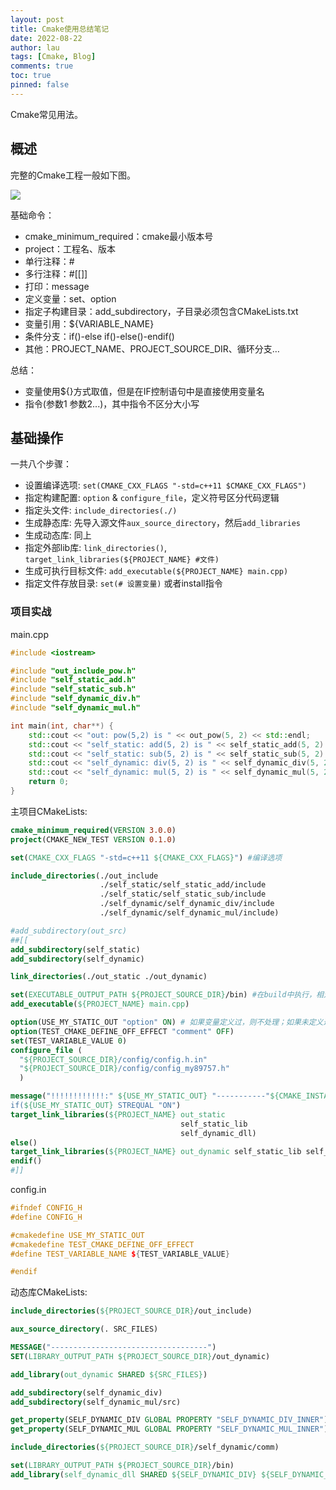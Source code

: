 ```yaml
---
layout: post
title: Cmake使用总结笔记
date: 2022-08-22
author: lau
tags: [Cmake, Blog]
comments: true
toc: true
pinned: false
---
```


Cmake常见用法。

<!-- more -->

## 概述

完整的Cmake工程一般如下图。

![](http://assets.processon.com/chart_image/6302f50f0e3e7437cac4c9bb.png)

基础命令：

- cmake_minimum_required：cmake最小版本号
- project：工程名、版本
- 单行注释：#
- 多行注释：#[[]]
- 打印：message
- 定义变量：set、option
- 指定子构建目录：add_subdirectory，子目录必须包含CMakeLists.txt
- 变量引用：${VARIABLE_NAME}
- 条件分支：if()-else if()-else()-endif()
- 其他：PROJECT_NAME、PROJECT_SOURCE_DIR、循环分支…

总结：
-  变量使用${}方式取值，但是在IF控制语句中是直接使用变量名
-  指令(参数1 参数2...)，其中指令不区分大小写

## 基础操作
一共八个步骤：
- 设置编译选项: `set(CMAKE_CXX_FLAGS "-std=c++11 $CMAKE_CXX_FLAGS")`
- 指定构建配置: `option` & `configure_file`，定义符号区分代码逻辑
- 指定头文件: `include_directories(./)`
- 生成静态库: 先导入源文件`aux_source_directory`，然后`add_libraries`
- 生成动态库: 同上
- 指定外部lib库: `link_directories()`, `target_link_libraries(${PROJECT_NAME} #文件)`
- 生成可执行目标文件: `add_executable(${PROJECT_NAME} main.cpp)`
- 指定文件存放目录: `set(# 设置变量)` 或者install指令
### 项目实战
main.cpp
```c++
#include <iostream>

#include "out_include_pow.h"
#include "self_static_add.h"
#include "self_static_sub.h"
#include "self_dynamic_div.h"
#include "self_dynamic_mul.h"

int main(int, char**) {
    std::cout << "out: pow(5,2) is " << out_pow(5, 2) << std::endl;
    std::cout << "self_static: add(5, 2) is " << self_static_add(5, 2) << std::endl;
    std::cout << "self_static: sub(5, 2) is " << self_static_sub(5, 2) << std::endl;
    std::cout << "self_dynamic: div(5, 2) is " << self_dynamic_div(5, 2) << std::endl;
    std::cout << "self_dynamic: mul(5, 2) is " << self_dynamic_mul(5, 2) << std::endl;
    return 0;
}
```
主项目CMakeLists:
```cmake
cmake_minimum_required(VERSION 3.0.0)
project(CMAKE_NEW_TEST VERSION 0.1.0)

set(CMAKE_CXX_FLAGS "-std=c++11 ${CMAKE_CXX_FLAGS}") #编译选项

include_directories(./out_include 
                    ./self_static/self_static_add/include 
                    ./self_static/self_static_sub/include
                    ./self_dynamic/self_dynamic_div/include
                    ./self_dynamic/self_dynamic_mul/include)

#add_subdirectory(out_src)
##[[
add_subdirectory(self_static)
add_subdirectory(self_dynamic)

link_directories(./out_static ./out_dynamic)

set(EXECUTABLE_OUTPUT_PATH ${PROJECT_SOURCE_DIR}/bin) #在build中执行，相对路径就是相对build。复杂过程使用install
add_executable(${PROJECT_NAME} main.cpp)

option(USE_MY_STATIC_OUT "option" ON) # 如果变量定义过，则不处理；如果未定义过，则设置默认值
option(TEST_CMAKE_DEFINE_OFF_EFFECT "comment" OFF)
set(TEST_VARIABLE_VALUE 0)
configure_file (
  "${PROJECT_SOURCE_DIR}/config/config.h.in"
  "${PROJECT_SOURCE_DIR}/config/config_my89757.h"
  )

message("!!!!!!!!!!!!:" ${USE_MY_STATIC_OUT} "-----------"${CMAKE_INSTALL_PREFIX})
if(${USE_MY_STATIC_OUT} STREQUAL "ON")
target_link_libraries(${PROJECT_NAME} out_static 
                                      self_static_lib 
                                      self_dynamic_dll)
else()
target_link_libraries(${PROJECT_NAME} out_dynamic self_static_lib self_dynamic_dll)
endif()
#]]
```
config.in
```c++
#ifndef CONFIG_H
#define CONFIG_H

#cmakedefine USE_MY_STATIC_OUT
#cmakedefine TEST_CMAKE_DEFINE_OFF_EFFECT
#define TEST_VARIABLE_NAME ${TEST_VARIABLE_VALUE}

#endif
```

动态库CMakeLists:
```cmake
include_directories(${PROJECT_SOURCE_DIR}/out_include)

aux_source_directory(. SRC_FILES)

MESSAGE("-----------------------------------")
SET(LIBRARY_OUTPUT_PATH ${PROJECT_SOURCE_DIR}/out_dynamic)

add_library(out_dynamic SHARED ${SRC_FILES})
```

```cmake
add_subdirectory(self_dynamic_div)
add_subdirectory(self_dynamic_mul/src)

get_property(SELF_DYNAMIC_DIV GLOBAL PROPERTY "SELF_DYNAMIC_DIV_INNER")
get_property(SELF_DYNAMIC_MUL GLOBAL PROPERTY "SELF_DYNAMIC_MUL_INNER")

include_directories(${PROJECT_SOURCE_DIR}/self_dynamic/comm)

set(LIBRARY_OUTPUT_PATH ${PROJECT_SOURCE_DIR}/bin)
add_library(self_dynamic_dll SHARED ${SELF_DYNAMIC_DIV} ${SELF_DYNAMIC_MUL})
```


